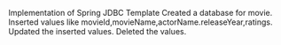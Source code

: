 Implementation of Spring JDBC Template
Created a database for movie.
Inserted values like movieId,movieName,actorName.releaseYear,ratings.
Updated the inserted values.
Deleted the values.
